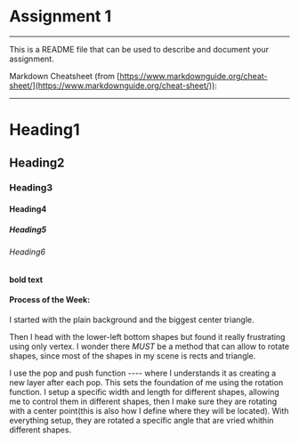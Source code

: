 # Assignment 1

---

This is a README file that can be used to describe and document your assignment.

Markdown Cheatsheet (from [https://www.markdownguide.org/cheat-sheet/](https://www.markdownguide.org/cheat-sheet/)):

---

# Heading1
## Heading2
### Heading3
#### Heading4
##### Heading5
###### Heading6

**bold text**

#### Process of the Week:

I started with the plain background and the biggest center triangle.

Then I head with the lower-left bottom shapes but found it really frustrating using only vertex. I wonder there *MUST* be a method that can allow to rotate shapes, since most of the shapes in my scene is rects and triangle.

I use the pop and push function ---- where I understands it as creating a new layer after each pop. This sets the foundation of me using the rotation function. I setup a specific width and length for different shapes, allowing me to control them in different shapes, then I make sure they are rotating with a center point(this is also how I define where they will be located). With everything setup, they are rotated a specific angle that are vried whithin different shapes.

